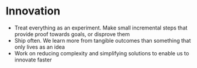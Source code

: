 # Innovation

- Treat everything as an experiment. Make small incremental steps that provide proof towards goals, or disprove them
- Ship often. We learn more from tangible outcomes than something that only lives as an idea
- Work on reducing complexity and simplifying solutions to enable us to innovate faster
